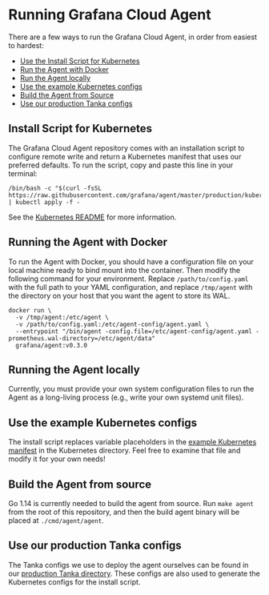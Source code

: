 # Running Grafana Cloud Agent

There are a few ways to run the Grafana Cloud Agent, in order from
easiest to hardest:

- [Use the Install Script for Kubernetes](#install-script-for-kubernetes)
- [Run the Agent with Docker](#running-the-agent-with-docker)
- [Run the Agent locally](#running-the-agent-locally)
- [Use the example Kubernetes configs](#use-the-example-kubernetes-configs)
- [Build the Agent from Source](#build-the-agent-from-source)
- [Use our production Tanka configs](#use-our-production-tanka-configs)

## Install Script for Kubernetes

The Grafana Cloud Agent repository comes with an installation script to
configure remote write and return a Kubernetes manifest that uses our preferred
defaults. To run the script, copy and paste this line in your terminal:

```
/bin/bash -c "$(curl -fsSL https://raw.githubusercontent.com/grafana/agent/master/production/kubernetes/install.sh)" | kubectl apply -f -
```

See the [Kubernetes README](./kubernetes/README.md) for more information.

## Running the Agent with Docker

To run the Agent with Docker, you should have a configuration file on
your local machine ready to bind mount into the container. Then modify
the following command for your environment. Replace `/path/to/config.yaml` with
the full path to your YAML configuration, and replace `/tmp/agent` with the
directory on your host that you want the agent to store its WAL.

```
docker run \
  -v /tmp/agent:/etc/agent \
  -v /path/to/config.yaml:/etc/agent-config/agent.yaml \
  --entrypoint "/bin/agent -config.file=/etc/agent-config/agent.yaml -prometheus.wal-directory=/etc/agent/data"
  grafana/agent:v0.3.0
```

## Running the Agent locally

Currently, you must provide your own system configuration files to run the
Agent as a long-living process (e.g., write your own systemd unit files).

## Use the example Kubernetes configs

The install script replaces variable placeholders in the [example Kubernetes
manifest](./kubernetes/agent.yaml) in the Kubernetes directory. Feel free to
examine that file and modify it for your own needs!

## Build the Agent from source

Go 1.14 is currently needed to build the agent from source. Run `make agent`
from the root of this repository, and then the build agent binary will be placed
at `./cmd/agent/agent`.

## Use our production Tanka configs

The Tanka configs we use to deploy the agent ourselves can be found in our
[production Tanka directory](./tanka/grafana-agent). These configs are also used
to generate the Kubernetes configs for the install script.
